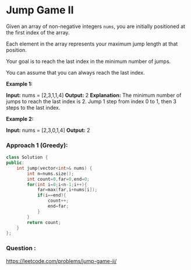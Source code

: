 # Jump Game II


Given an array of non-negative integers `nums`, you are initially positioned at the first index of the array.

Each element in the array represents your maximum jump length at that position.

Your goal is to reach the last index in the minimum number of jumps.

You can assume that you can always reach the last index.

**Example 1:**

**Input:** nums = [2,3,1,1,4]
**Output:** 2
**Explanation:** The minimum number of jumps to reach the last index is 2. Jump 1 step from index 0 to 1, then 3 steps to the last index.

**Example 2:**

**Input:** nums = [2,3,0,1,4]
**Output:** 2

### Approach 1 (Greedy):
```cpp
class Solution {
public:
    int jump(vector<int>& nums) {
        int n=nums.size();
        int count=0,far=0,end=0;
        for(int i=0;i<n-1;i++){
            far=max(far,i+nums[i]);
            if(i==end){
                count++;
                end=far;
            }
        }
        return count;
    }
};
```


### Question :
https://leetcode.com/problems/jump-game-ii/